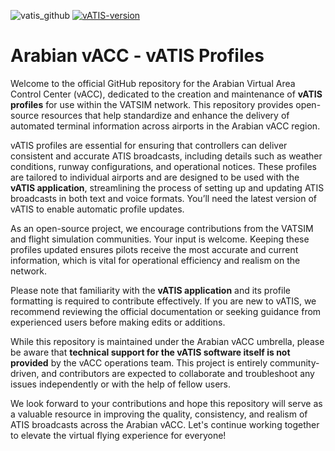![vatis_github](https://github.com/user-attachments/assets/3c496f68-0dbc-4d89-8149-a6c6a2c6b9dd)
[![vATIS-version](https://img.shields.io/badge/vATIS-v4.1.0.beta.16-blue.svg)](https://vatis.app/)

# Arabian vACC - vATIS Profiles
Welcome to the official GitHub repository for the Arabian Virtual Area Control Center (vACC), dedicated to the creation and maintenance of **vATIS profiles** for use within the VATSIM network. This repository provides open-source resources that help standardize and enhance the delivery of automated terminal information across airports in the Arabian vACC region.

vATIS profiles are essential for ensuring that controllers can deliver consistent and accurate ATIS broadcasts, including details such as weather conditions, runway configurations, and operational notices. These profiles are tailored to individual airports and are designed to be used with the **vATIS application**, streamlining the process of setting up and updating ATIS broadcasts in both text and voice formats. You’ll need the latest version of vATIS to enable automatic profile updates.

As an open-source project, we encourage contributions from the VATSIM and flight simulation communities. Your input is welcome. Keeping these profiles updated ensures pilots receive the most accurate and current information, which is vital for operational efficiency and realism on the network.

Please note that familiarity with the **vATIS application** and its profile formatting is required to contribute effectively. If you are new to vATIS, we recommend reviewing the official documentation or seeking guidance from experienced users before making edits or additions.

While this repository is maintained under the Arabian vACC umbrella, please be aware that **technical support for the vATIS software itself is not provided** by the vACC operations team. This project is entirely community-driven, and contributors are expected to collaborate and troubleshoot any issues independently or with the help of fellow users.

We look forward to your contributions and hope this repository will serve as a valuable resource in improving the quality, consistency, and realism of ATIS broadcasts across the Arabian vACC. Let's continue working together to elevate the virtual flying experience for everyone!